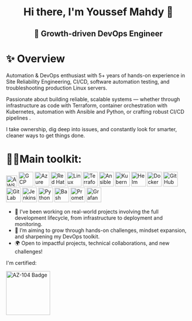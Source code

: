<h1 align="center">Hi there, I'm Youssef Mahdy 👋</h1>

<h2 align="center">🔆 Growth-driven DevOps Engineer</h2>

# ✨ Overview

Automation & DevOps enthusiast with 5+ years of hands-on experience in Site Reliability Engineering, CI/CD, software automation testing, and troubleshooting production Linux servers.

Passionate about building reliable, scalable systems — whether through infrastructure as code with Terraform, container orchestration with Kubernetes, automation with Ansible and Python, or crafting robust CI/CD pipelines .

I take ownership, dig deep into issues, and constantly look for smarter, cleaner ways to get things done.

# 👨‍💻Main toolkit:

<p align="left">
  <a href="https://aws.amazon.com/" target="_blank"><img src="https://cdn.worldvectorlogo.com/logos/aws-2.svg" alt="AWS" height="30"/></a>
  <a href="https://cloud.google.com" target="_blank"><img src="https://cdn.jsdelivr.net/gh/devicons/devicon/icons/googlecloud/googlecloud-original.svg" width="40" alt="GCP"/></a>
  <a href="https://azure.microsoft.com" target="_blank"><img src="https://cdn.jsdelivr.net/gh/devicons/devicon/icons/azure/azure-original.svg" width="40" alt="Azure"/></a>
  <a href="https://www.redhat.com" target="_blank"><img src="https://cdn.jsdelivr.net/gh/devicons/devicon/icons/redhat/redhat-original.svg" width="40" alt="Red Hat"/></a>
  <a href="https://www.linux.org" target="_blank"><img src="https://cdn.jsdelivr.net/gh/devicons/devicon/icons/linux/linux-original.svg" width="40" alt="Linux"/></a>
  <a href="https://www.terraform.io" target="_blank"><img src="https://www.vectorlogo.zone/logos/terraformio/terraformio-icon.svg" width="40" alt="Terraform"/></a>
  <a href="https://www.ansible.com" target="_blank"><img src="https://www.vectorlogo.zone/logos/ansible/ansible-icon.svg" width="40" alt="Ansible"/></a>
  <a href="https://kubernetes.io" target="_blank"><img src="https://cdn.jsdelivr.net/gh/devicons/devicon/icons/kubernetes/kubernetes-plain.svg" width="40" alt="Kubernetes"/></a>
  <a href="https://helm.sh" target="_blank"><img src="https://www.vectorlogo.zone/logos/helmsh/helmsh-icon.svg" width="40" alt="Helm"/></a>
  <a href="https://www.docker.com" target="_blank"><img src="https://cdn.jsdelivr.net/gh/devicons/devicon/icons/docker/docker-original.svg" width="40" alt="Docker"/></a>
  <a href="https://github.com/features/actions" target="_blank"><img src="https://avatars.githubusercontent.com/u/44036562?s=200&v=4" width="40" alt="GitHub Actions"/></a>
  <a href="https://about.gitlab.com" target="_blank"><img src="https://cdn.jsdelivr.net/gh/devicons/devicon/icons/gitlab/gitlab-original.svg" width="40" alt="GitLab"/></a>
  <a href="https://www.jenkins.io" target="_blank"><img src="https://www.vectorlogo.zone/logos/jenkins/jenkins-icon.svg" width="40" alt="Jenkins"/></a>
  <a href="https://www.python.org" target="_blank"><img src="https://cdn.jsdelivr.net/gh/devicons/devicon/icons/python/python-original.svg" width="40" alt="Python"/></a>
  <a href="https://www.gnu.org/software/bash/" target="_blank"><img src="https://cdn.jsdelivr.net/gh/devicons/devicon/icons/bash/bash-original.svg" width="40" alt="Bash"/></a>
  <a href="https://prometheus.io" target="_blank"><img src="https://www.vectorlogo.zone/logos/prometheusio/prometheusio-icon.svg" width="40" alt="Prometheus"/></a>
  <a href="https://grafana.com" target="_blank"><img src="https://www.vectorlogo.zone/logos/grafana/grafana-icon.svg" width="40" alt="Grafana"/></a>
</p>


- 🔭 I’ve been working on real-world projects involving the full development lifecycle, from infrastructure to deployment and monitoring.
- 🎯 I’m aiming to grow through hands-on challenges, mindset expansion, and sharpening my DevOps toolkit.
- 🌍 Open to impactful projects, technical collaborations, and new challenges!

I'm certified: 
<p align="center">
  <div data-iframe-width="150" data-iframe-height="270" data-share-badge-id="066bf723-3566-4bf0-bce1-c7e180d5c0cb" data-share-badge-host="https://www.credly.com"></div><script type="text/javascript" async src="//cdn.credly.com/assets/utilities/embed.js"></script>
  <a href="https://learn.microsoft.com/api/credentials/share/en-us/YoussefMahdy-4032/21B52F415285D1F3?sharingId=585E7C0381DF4E3D" target="_blank">
    <img src="https://learn.microsoft.com/en-us/media/learn/certification/badges/microsoft-certified-associate-badge.svg" width="120" alt="AZ-104 Badge"/>
  </a>
</p>
<!--
**youssefadelG/youssefadelG** is a ✨ _special_ ✨ repository because its `README.md` (this file) appears on your GitHub profile.

Here are some ideas to get you started:

- 🔭 I’m currently working on ...
- 🌱 I’m currently learning ...
- 👯 I’m looking to collaborate on ...
- 🤔 I’m looking for help with ...
- 💬 Ask me about ...
- 📫 How to reach me: ...
- 😄 Pronouns: ...
- ⚡ Fun fact: ...
-->
